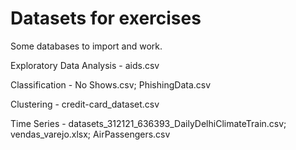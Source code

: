 Datasets for exercises
====

Some databases to import and work.

Exploratory Data Analysis - aids.csv

Classification - No Shows.csv; PhishingData.csv

Clustering - credit-card_dataset.csv

Time Series - datasets_312121_636393_DailyDelhiClimateTrain.csv; vendas_varejo.xlsx; AirPassengers.csv
